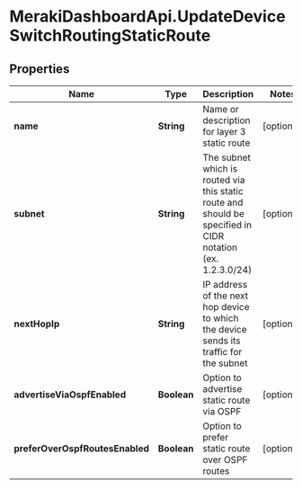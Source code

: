 # MerakiDashboardApi.UpdateDeviceSwitchRoutingStaticRoute

## Properties
Name | Type | Description | Notes
------------ | ------------- | ------------- | -------------
**name** | **String** | Name or description for layer 3 static route | [optional] 
**subnet** | **String** | The subnet which is routed via this static route and should be specified in CIDR notation (ex. 1.2.3.0/24) | [optional] 
**nextHopIp** | **String** | IP address of the next hop device to which the device sends its traffic for the subnet | [optional] 
**advertiseViaOspfEnabled** | **Boolean** | Option to advertise static route via OSPF | [optional] 
**preferOverOspfRoutesEnabled** | **Boolean** | Option to prefer static route over OSPF routes | [optional] 


